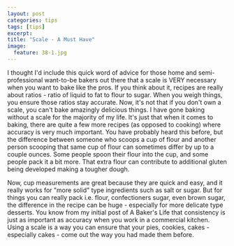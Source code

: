 ```yaml
---
layout: post
categories: tips
tags: [tips]
excerpt: 
title: "Scale - A Must Have"
image:
  feature: 38-1.jpg
---
```


I thought I'd include this quick word of advice for those home and semi-professional want-to-be bakers out there that a scale is VERY necessary when you want to bake like the pros.  If you think about it, recipes are really about ratios - ratio of liquid to fat to flour to sugar. When you weigh things, you ensure those ratios stay accurate.  Now, it's not that if you don't own a scale, you can't bake amazingly delicious things.  I have gone baking without a scale for the majority of my life.  It's just that when it comes to baking, there are quite a few more recipes (as opposed to cooking) where accuracy is very much important.  You have probably heard this before, but the difference between someone who scoops a cup of flour and another person scooping that same cup of flour can sometimes differ by up to a couple ounces.  Some people spoon their flour into the cup, and some people pack it a bit more.  That extra flour can contribute to additional gluten being developed making a tougher dough.  

Now, cup measurements are great because they are quick and easy, and it really works for "more solid" type ingredients such as salt or sugar.  But for things you can really pack i.e. flour, confectioners sugar, even brown sugar, the difference in the recipe can be huge - especially for more delicate type desserts.  You know from my initial post of A Baker's Life that consistency is just as important as accuracy when you work in a commercial kitchen.  Using a scale is a way you can ensure that your pies, cookies, cakes - especially cakes - come out the way you had made them before. 